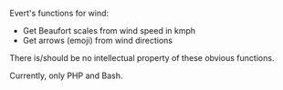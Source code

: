 Evert's functions for wind:

- Get Beaufort scales from wind speed in kmph
- Get arrows (emoji) from wind directions

There is/should be no intellectual property of these obvious functions.

Currently, only PHP and Bash.

